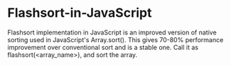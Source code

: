 # Flashsort-in-JavaScript
Flashsort implementation in JavaScript is an improved version of native sorting used in JavaScript's Array.sort(). This gives 
70-80% performance improvement over conventional sort and is a stable one. Call it as flashsort(<array_name>), and sort the array.
